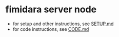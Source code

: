 # fimidara server node

- for setup and other instructions, see [SETUP.md](SETUP.md)
- for code instructions, see [CODE.md](CODE.md)
